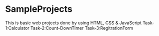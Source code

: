 # SampleProjects
This is basic web projects done by using HTML, CSS &amp; JavaScript 
Task-1:Calculator
Task-2:Count-DownTimer
Task-3:RegitrationForm
